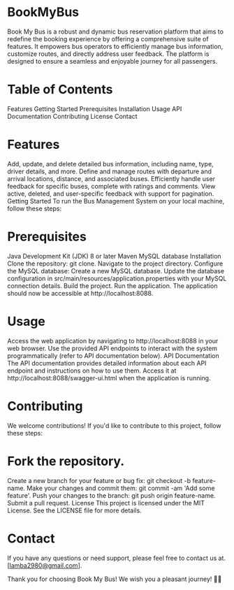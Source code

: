 # BookMyBus

Book My Bus is a robust and dynamic bus reservation platform that aims to redefine the booking experience by offering a comprehensive suite of features. It empowers bus operators to efficiently manage bus information, customize routes, and directly address user feedback. The platform is designed to ensure a seamless and enjoyable journey for all passengers.

# Table of Contents
Features
Getting Started
Prerequisites
Installation
Usage
API Documentation
Contributing
License
Contact

# Features
Add, update, and delete detailed bus information, including name, type, driver details, and more.
Define and manage routes with departure and arrival locations, distance, and associated buses.
Efficiently handle user feedback for specific buses, complete with ratings and comments.
View active, deleted, and user-specific feedback with support for pagination.
Getting Started
To run the Bus Management System on your local machine, follow these steps:

# Prerequisites
Java Development Kit (JDK) 8 or later
Maven
MySQL database
Installation
Clone the repository: git clone.
Navigate to the project directory.
Configure the MySQL database:
Create a new MySQL database.
Update the database configuration in src/main/resources/application.properties with your MySQL connection details.
Build the project.
Run the application.
The application should now be accessible at http://localhost:8088.

# Usage
Access the web application by navigating to http://localhost:8088 in your web browser.
Use the provided API endpoints to interact with the system programmatically (refer to API documentation below).
API Documentation
The API documentation provides detailed information about each API endpoint and instructions on how to use them. Access it at http://localhost:8088/swagger-ui.html when the application is running.

# Contributing
We welcome contributions! If you'd like to contribute to this project, follow these steps:

# Fork the repository.
Create a new branch for your feature or bug fix: git checkout -b feature-name.
Make your changes and commit them: git commit -am 'Add some feature'.
Push your changes to the branch: git push origin feature-name.
Submit a pull request.
License
This project is licensed under the MIT License. See the LICENSE file for more details.

# Contact
If you have any questions or need support, please feel free to contact us at.[lamba2980@gmail.com].

Thank you for choosing Book My Bus! We wish you a pleasant journey! 🚌🌟
